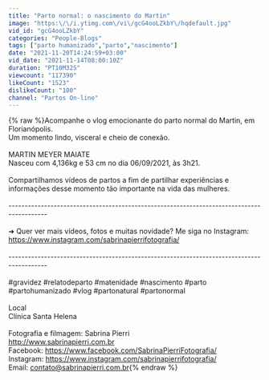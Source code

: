 ```yaml
---
title: "Parto normal: o nascimento do Martin"
image: "https:\/\/i.ytimg.com\/vi\/gcG4ooLZkbY\/hqdefault.jpg"
vid_id: "gcG4ooLZkbY"
categories: "People-Blogs"
tags: ["parto humanizado","parto","nascimento"]
date: "2021-11-20T14:24:59+03:00"
vid_date: "2021-11-14T08:00:10Z"
duration: "PT10M32S"
viewcount: "117390"
likeCount: "1523"
dislikeCount: "100"
channel: "Partos On-line"
---
```

{% raw %}Acompanhe o vlog emocionante do parto normal do Martin, em Florianópolis.<br />Um momento lindo, visceral e cheio de conexão.<br /><br />MARTIN MEYER MAIATE<br />Nasceu com 4,136kg e 53 cm no dia 06/09/2021, às 3h21.<br /><br />Compartilhamos vídeos de partos a fim de partilhar experiências e informações desse momento tão importante na vida das mulheres. <br /><br />----------------------------------------­----------------------------------------­----------<br /><br />➜ Quer ver mais vídeos, fotos e muitas novidade? Me siga no Instagram: <a rel="nofollow" target="blank" href="https://www.instagram.com/sabrinapierrifotografia/">https://www.instagram.com/sabrinapierrifotografia/</a><br /><br />----------------------------------------­----------------------------------------­----------<br /><br />#gravidez #relatodeparto #matenidade #nascimento #parto #partohumanizado #vlog #partonatural #partonormal<br /><br />Local<br />Clínica Santa Helena<br /><br />Fotografia e filmagem: Sabrina Pierri<br /><a rel="nofollow" target="blank" href="http://www.sabrinapierri.com.br">http://www.sabrinapierri.com.br</a><br />Facebook: <a rel="nofollow" target="blank" href="https://www.facebook.com/SabrinaPierriFotografia/">https://www.facebook.com/SabrinaPierriFotografia/</a><br />Instagram: <a rel="nofollow" target="blank" href="https://www.instagram.com/sabrinapierrifotografia/">https://www.instagram.com/sabrinapierrifotografia/</a><br />Email: contato@sabrinapierri.com.br{% endraw %}
